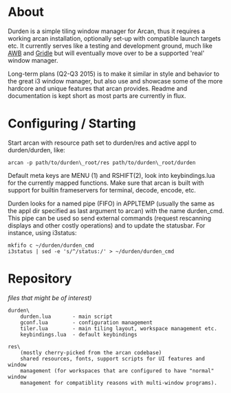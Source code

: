 About
=====

Durden is a simple tiling window manager for Arcan, thus it requires a working
arcan installation, optionally set-up with compatible launch targets etc. It
currently serves like a testing and development ground, much like
[AWB](http://github.com/letoram/awb) and
[Gridle](http://github.com/letoram/gridle) but will eventually move over to
be a supported 'real' window manager.

Long-term plans (Q2-Q3 2015) is to make it similar in style and behavior to the
great i3 window manager, but also use and showcase some of the more hardcore and
unique features that arcan provides. Readme and documentation is kept short
as most parts are currently in flux.

Configuring / Starting
=====

Start arcan with resource path set to durden/res and active appl to durden/durden,
like:

    arcan -p path/to/durden\_root/res path/to/durden\_root/durden

Default meta keys are MENU (1) and RSHIFT(2), look into keybindings.lua for the
currently mapped functions. Make sure that arcan is built with support for builtin
frameservers for terminal, decode, encode, etc.

Durden looks for a named pipe (FIFO) in APPLTEMP (usually the same as the appl dir
specified as last argument to arcan) with the name durden\_cmd. This pipe can be
used so send external commands (request rescanning displays and other costly
operations) and to update the statusbar. For instance, using i3status:

    mkfifo c ~/durden/durden_cmd
    i3status | sed -e 's/^/status:/' > ~/durden/durden_cmd

Repository
=====

_files that might be of interest)_

    durden\
        durden.lua       - main script
        gconf.lua        - configuration management
        tiler.lua        - main tiling layout, workspace management etc.
        keybindings.lua  - default keybindings

    res\
        (mostly cherry-picked from the arcan codebase)
        shared resources, fonts, support scripts for UI features and window
        management (for workspaces that are configured to have "normal" window
        management for compatiblity reasons with multi-window programs).
